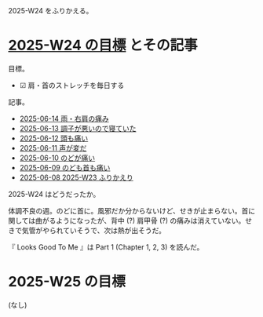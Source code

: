 2025-W24 をふりかえる。

# [2025-W24 の目標][2025-06-08] とその記事

目標。

- ☑ 肩・首のストレッチを毎日する

記事。

- [2025-06-14 雨・右肩の痛み][2025-06-14]
- [2025-06-13 調子が悪いので寝ていた][2025-06-13]
- [2025-06-12 頭も痛い][2025-06-12]
- [2025-06-11 声が変だ][2025-06-11]
- [2025-06-10 のどが痛い][2025-06-10]
- [2025-06-09 のども首も痛い][2025-06-09]
- [2025-06-08 2025-W23 ふりかえり][2025-06-08]

2025-W24 はどうだったか。

体調不良の週。のどに首に。風邪だか分からないけど、せきが止まらない。首に関しては曲がるようになったが、背中 (?) 肩甲骨 (?) の痛みは消えていない。せきで気管がやられていそうで、次は熱が出そうだ。

『 Looks Good To Me 』は Part 1 (Chapter 1, 2, 3) を読んだ。

# 2025-W25 の目標

(なし)

[2025-06-08]: https://blog.bouzuya.net/2025/06/08/
[2025-06-09]: https://blog.bouzuya.net/2025/06/09/
[2025-06-10]: https://blog.bouzuya.net/2025/06/10/
[2025-06-11]: https://blog.bouzuya.net/2025/06/11/
[2025-06-12]: https://blog.bouzuya.net/2025/06/12/
[2025-06-13]: https://blog.bouzuya.net/2025/06/13/
[2025-06-14]: https://blog.bouzuya.net/2025/06/14/
